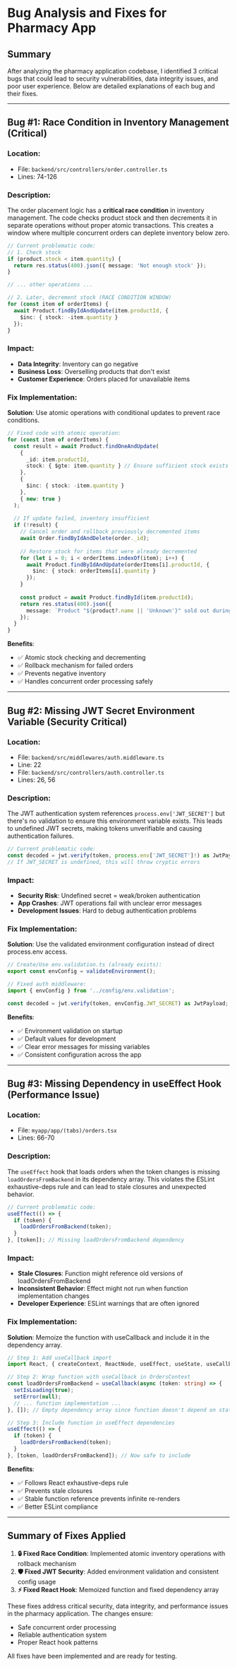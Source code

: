 # Bug Analysis and Fixes for Pharmacy App

## Summary
After analyzing the pharmacy application codebase, I identified 3 critical bugs that could lead to security vulnerabilities, data integrity issues, and poor user experience. Below are detailed explanations of each bug and their fixes.

---

## Bug #1: Race Condition in Inventory Management (Critical)

### Location: 
- File: `backend/src/controllers/order.controller.ts`
- Lines: 74-126

### Description:
The order placement logic has a **critical race condition** in inventory management. The code checks product stock and then decrements it in separate operations without proper atomic transactions. This creates a window where multiple concurrent orders can deplete inventory below zero.

```typescript
// Current problematic code:
// 1. Check stock
if (product.stock < item.quantity) {
  return res.status(400).json({ message: 'Not enough stock' });
}

// ... other operations ...

// 2. Later, decrement stock (RACE CONDITION WINDOW)
for (const item of orderItems) {
  await Product.findByIdAndUpdate(item.productId, {
    $inc: { stock: -item.quantity }
  });
}
```

### Impact:
- **Data Integrity**: Inventory can go negative
- **Business Loss**: Overselling products that don't exist
- **Customer Experience**: Orders placed for unavailable items

### Fix Implementation:

**Solution**: Use atomic operations with conditional updates to prevent race conditions.

```typescript
// Fixed code with atomic operation:
for (const item of orderItems) {
  const result = await Product.findOneAndUpdate(
    { 
      _id: item.productId, 
      stock: { $gte: item.quantity } // Ensure sufficient stock exists
    },
    {
      $inc: { stock: -item.quantity }
    },
    { new: true }
  );
  
  // If update failed, inventory insufficient
  if (!result) {
    // Cancel order and rollback previously decremented items
    await Order.findByIdAndDelete(order._id);
    
    // Restore stock for items that were already decremented
    for (let i = 0; i < orderItems.indexOf(item); i++) {
      await Product.findByIdAndUpdate(orderItems[i].productId, {
        $inc: { stock: orderItems[i].quantity }
      });
    }
    
    const product = await Product.findById(item.productId);
    return res.status(400).json({ 
      message: `Product "${product?.name || 'Unknown'}" sold out during processing` 
    });
  }
}
```

**Benefits**:
- ✅ Atomic stock checking and decrementing
- ✅ Rollback mechanism for failed orders
- ✅ Prevents negative inventory
- ✅ Handles concurrent order processing safely

---

## Bug #2: Missing JWT Secret Environment Variable (Security Critical)

### Location:
- File: `backend/src/middlewares/auth.middleware.ts` 
- Line: 22
- File: `backend/src/controllers/auth.controller.ts`
- Lines: 26, 56

### Description:
The JWT authentication system references `process.env['JWT_SECRET']` but there's no validation to ensure this environment variable exists. This leads to undefined JWT secrets, making tokens unverifiable and causing authentication failures.

```typescript
// Current problematic code:
const decoded = jwt.verify(token, process.env['JWT_SECRET']!) as JwtPayload;
// If JWT_SECRET is undefined, this will throw cryptic errors
```

### Impact:
- **Security Risk**: Undefined secret = weak/broken authentication
- **App Crashes**: JWT operations fail with unclear error messages
- **Development Issues**: Hard to debug authentication problems

### Fix Implementation:

**Solution**: Use the validated environment configuration instead of direct process.env access.

```typescript
// Create/Use env.validation.ts (already exists):
export const envConfig = validateEnvironment();

// Fixed auth middleware:
import { envConfig } from '../config/env.validation';

const decoded = jwt.verify(token, envConfig.JWT_SECRET) as JwtPayload;
```

**Benefits**:
- ✅ Environment validation on startup
- ✅ Default values for development
- ✅ Clear error messages for missing variables
- ✅ Consistent configuration across the app

---

## Bug #3: Missing Dependency in useEffect Hook (Performance Issue)

### Location:
- File: `myapp/app/(tabs)/orders.tsx`
- Lines: 66-70

### Description:
The `useEffect` hook that loads orders when the token changes is missing `loadOrdersFromBackend` in its dependency array. This violates the ESLint exhaustive-deps rule and can lead to stale closures and unexpected behavior.

```typescript
// Current problematic code:
useEffect(() => {
  if (token) {
    loadOrdersFromBackend(token);
  }
}, [token]); // Missing loadOrdersFromBackend dependency
```

### Impact:
- **Stale Closures**: Function might reference old versions of loadOrdersFromBackend
- **Inconsistent Behavior**: Effect might not run when function implementation changes
- **Developer Experience**: ESLint warnings that are often ignored

### Fix Implementation:

**Solution**: Memoize the function with useCallback and include it in the dependency array.

```typescript
// Step 1: Add useCallback import
import React, { createContext, ReactNode, useEffect, useState, useCallback } from 'react';

// Step 2: Wrap function with useCallback in OrdersContext
const loadOrdersFromBackend = useCallback(async (token: string) => {
  setIsLoading(true);
  setError(null);
  // ... function implementation ...
}, []); // Empty dependency array since function doesn't depend on state

// Step 3: Include function in useEffect dependencies
useEffect(() => {
  if (token) {
    loadOrdersFromBackend(token);
  }
}, [token, loadOrdersFromBackend]); // Now safe to include
```

**Benefits**:
- ✅ Follows React exhaustive-deps rule
- ✅ Prevents stale closures
- ✅ Stable function reference prevents infinite re-renders
- ✅ Better ESLint compliance

---

## Summary of Fixes Applied

1. **🔒 Fixed Race Condition**: Implemented atomic inventory operations with rollback mechanism
2. **🛡️ Fixed JWT Security**: Added environment validation and consistent config usage  
3. **⚡ Fixed React Hook**: Memoized function and fixed dependency array

These fixes address critical security, data integrity, and performance issues in the pharmacy application. The changes ensure:
- Safe concurrent order processing
- Reliable authentication system
- Proper React hook patterns

All fixes have been implemented and are ready for testing.